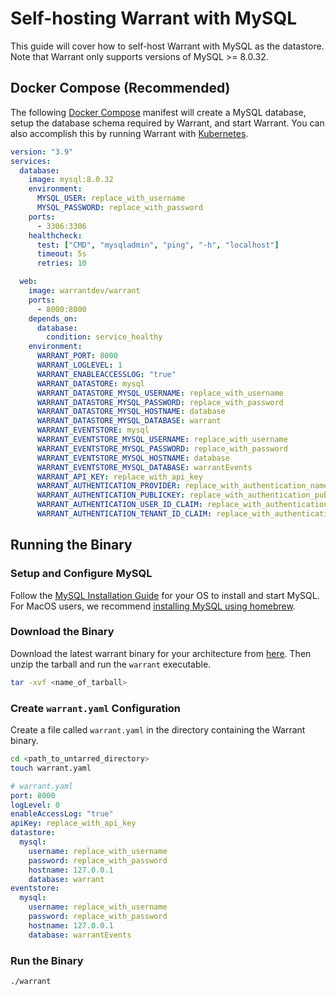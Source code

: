 # Self-hosting Warrant with MySQL

This guide will cover how to self-host Warrant with MySQL as the datastore. Note that Warrant only supports versions of MySQL >= 8.0.32.

## Docker Compose (Recommended)

The following [Docker Compose](https://docs.docker.com/compose/) manifest will create a MySQL database, setup the database schema required by Warrant, and start Warrant. You can also accomplish this by running Warrant with [Kubernetes](https://kubernetes.io/).

```yaml
version: "3.9"
services:
  database:
    image: mysql:8.0.32
    environment:
      MYSQL_USER: replace_with_username
      MYSQL_PASSWORD: replace_with_password
    ports:
      - 3306:3306
    healthcheck:
      test: ["CMD", "mysqladmin", "ping", "-h", "localhost"]
      timeout: 5s
      retries: 10

  web:
    image: warrantdev/warrant
    ports:
      - 8000:8000
    depends_on:
      database:
        condition: service_healthy
    environment:
      WARRANT_PORT: 8000
      WARRANT_LOGLEVEL: 1
      WARRANT_ENABLEACCESSLOG: "true"
      WARRANT_DATASTORE: mysql
      WARRANT_DATASTORE_MYSQL_USERNAME: replace_with_username
      WARRANT_DATASTORE_MYSQL_PASSWORD: replace_with_password
      WARRANT_DATASTORE_MYSQL_HOSTNAME: database
      WARRANT_DATASTORE_MYSQL_DATABASE: warrant
      WARRANT_EVENTSTORE: mysql
      WARRANT_EVENTSTORE_MYSQL_USERNAME: replace_with_username
      WARRANT_EVENTSTORE_MYSQL_PASSWORD: replace_with_password
      WARRANT_EVENTSTORE_MYSQL_HOSTNAME: database
      WARRANT_EVENTSTORE_MYSQL_DATABASE: warrantEvents
      WARRANT_API_KEY: replace_with_api_key
      WARRANT_AUTHENTICATION_PROVIDER: replace_with_authentication_name
      WARRANT_AUTHENTICATION_PUBLICKEY: replace_with_authentication_public_key
      WARRANT_AUTHENTICATION_USER_ID_CLAIM: replace_with_authentication_user_id_claim
      WARRANT_AUTHENTICATION_TENANT_ID_CLAIM: replace_with_authentication_tenant_id_claim
```

## Running the Binary

### Setup and Configure MySQL

Follow the [MySQL Installation Guide](https://dev.mysql.com/doc/mysql-installation-excerpt/8.0/en/) for your OS to install and start MySQL. For MacOS users, we recommend [installing MySQL using homebrew](https://formulae.brew.sh/formula/mysql).

### Download the Binary

Download the latest warrant binary for your architecture from [here](https://github.com/warrant-dev/warrant/releases/latest). Then unzip the tarball and run the `warrant` executable.

```bash
tar -xvf <name_of_tarball>
```

### Create `warrant.yaml` Configuration

Create a file called `warrant.yaml` in the directory containing the Warrant binary.

```bash
cd <path_to_untarred_directory>
touch warrant.yaml
```

```yaml
# warrant.yaml
port: 8000
logLevel: 0
enableAccessLog: "true"
apiKey: replace_with_api_key
datastore:
  mysql:
    username: replace_with_username
    password: replace_with_password
    hostname: 127.0.0.1
    database: warrant
eventstore:
  mysql:
    username: replace_with_username
    password: replace_with_password
    hostname: 127.0.0.1
    database: warrantEvents
```

### Run the Binary

```bash
./warrant
```
